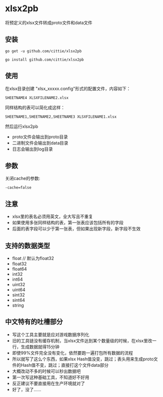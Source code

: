 # xlsx2pb

将预定义的xlsx文件转成proto文件和data文件

## 安装

`go get -u github.com/cittie/xlsx2pb`

`go install github.com/cittie/xlsx2pb`

## 使用

在xlsx目录创建 "xlsx_xxxxx.config"形式的配置文件，内容如下：

`SHEETNAME4 XLSXFILENAME2.xlsx`

同样结构的表可以简化成这样：

`SHEETNAME1,SHEETNAME2,SHEETNAME3 XLSXFILENAME1.xlsx`

然后运行xlsx2pb

- proto文件会输出到proto目录
- 二进制文件会输出到data目录
- 日志会输出到log目录

## 参数

关闭cache的参数:

`-cache=false`

## 注意

* xlsx里的表名必须用英文，全大写且不重复
* 如果使用多张同样结构的表，第一张表应该包括所有的字段
* 后面的表字段可以少于第一张表，但如果出现新字段，新字段不生效

## 支持的数据类型

* float // 默认为float32
* float32
* float64
* int32
* int64
* uint32
* uint64
* sint32
* sint64
* string

## 中文特有的吐槽部分

* 写这个工具主要就是应对游戏数据序列化
* 旧的工具链没有缓存机制，当xlsx文件达到某个数量级的时候，在xlsx里改一行，生成数据就得15分钟
* 即使99%文件完全没有变化，依然要跑一遍打包所有数据的流程
* 所以就写了这么个东西，如果xlsx Hash值没变，跳过；表头用来生成proto文件的Hash值不变，跳过；直接打这个文件data部分
* 大概改动不多的时候可以秒出数据吧
* 第一次写这种基础工具，不知道好不好用
* 反正建议不要直接用在生产环境就对了
* 好了，没了……